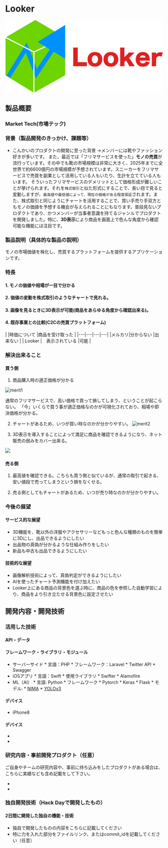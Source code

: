 # Looker

[![Product Name](image/Lookerlogo.png)](https://www.youtube.com/watch?v=G5rULR53uMk)

## 製品概要
### Market Tech(市場テック)

### 背景（製品開発のきっかけ、課題等）

- こんかいのプロダクトの開発に至った背景
→メンバーには靴やファッション好きが多いです。
また、最近では「フリマサービスを使った」**モノの売買**が流行っています。その中でも靴の市場規模は非常に大きく、2025年までに全世界で約6600億円の市場規模が予想されています。スニーカーをフリマサービスで売買を副業として活用している人もいたり、生計を立てている人もいます。
そういったフリマサービスのデメリットとして価格形成が難しいことが挙げられます。それを`株式取引`と似た形式にすることで、長い目で見ると変動しますが、`最高値や最低値によって、現在の価格がある程度保証`されます。また、株式取引と同じようにチャートを活用することで、買い手売り手双方ともモノの価値を予想する機会が与えられることにもなります。普段見ないプロダクトであり、かつメンバーが当事者意識を持てるジャンルでプロダクトを開発しました。特に、**3D表示**により商品を画面上で色んな角度から確認可能な機能には注目です。

### 製品説明（具体的な製品の説明）
モノの市場価値を株化し、売買するプラットフォームを提供するアプリケーションです。

### 特長

#### 1. モノの価値や相場が一目で分かる

#### 2. 価値の変動を株式取引のようなチャートで見れる。

#### 3. 画像を見るときに3D表示が可能(商品をあらゆる角度から確認出来る)。

#### 4. 既存事業との比較(C2Cの売買プラットフォーム)
|  |時価について  |商品を受け取った  |
|---|---|---|---|
|メルカリ|分からない  |出来ない  |
| Looker  |　表示されている  |可能   |

### 解決出来ること
#### 買う側
1. 商品購入時の適正価格が分かる

![merit1](image/saiyasune2.jpg)

通常のフリマサービスで、高い価格で買って損してしまう、ということが起こらない。
「今」いくらで買う事が適正価格なのかが可視化されており、相場や即決価格が分かる。

2. チャートがあるため、いつが買い時なのかが分かりやすい。
![merit2](image/chart.png)

3. 3D表示を導入することによって満足に商品を確認できるようになり、ネット販売の弱みをカバー出来る。
<img src="https://user-images.githubusercontent.com/25325947/47607279-e80ddd00-da58-11e8-8679-18e4ce6d82c5.png" width="500">

####  売る側
1. 最高値を確認できる。こちらも買う側と似ているが、通常の取引で起きる、安い値段で売ってしまうという損をなくせる。

2. 売る側としてもチャートがあるため、いつが売り時なのかが分かりやすい。

### 今後の展望
#### サービス的な展望

- 3D機能を、靴以外の洋服やアクセサリーなどもっと色んな種類のものを簡単に3Dにし、出品できるようにしたい
- 出品物の真偽が分かるような仕組み作りをしたい
- 新品も中古も出品できるようにしたい

#### 技術的な展望
- 画像解析技術によって、真偽判定ができるようにしたい
- AIを使ったチャート予測機能を付け加えたい
- Looker上にある商品の背景色を選ぶ時に、商品の色を参照した自動学習により、商品をより引き立たせる背景色に設定させたい

## 開発内容・開発技術
### 活用した技術
#### API・データ
#### フレームワーク・ライブラリ・モジュール
* サーバーサイド
        * 言語：PHP
        * フレームワーク：Laravel
        * Twitter API
        * Swagger
* iOSアプリ
        * 言語：Swift
        * 使用ライブラリ
                * Swifter
                * Alamofire
* ML（AI）
        * 言語: Python
        * フレームワーク
	        * Pytorch
	        * Keras
	        * Flask
        * モデル:
	        * [NIMA](https://shiropen.com/2017/12/19/30631)
	        * [YOLOv3](https://pjreddie.com/darknet/yolo/)

#### デバイス
* iPhone8

#### デバイス
* 
* 

### 研究内容・事前開発プロダクト（任意）
ご自身やチームの研究内容や、事前に持ち込みをしたプロダクトがある場合は、こちらに実績なども含め記載をして下さい。

* 
* 


### 独自開発技術（Hack Dayで開発したもの）
#### 2日間に開発した独自の機能・技術
* 独自で開発したものの内容をこちらに記載してください
* 特に力を入れた部分をファイルリンク、またはcommit_idを記載してください（任意）

